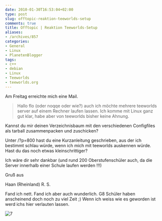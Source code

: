 ```yaml
---
date: 2010-01-30T16:53:04+02:00
type: post
slug: offtopic-reaktion-teeworlds-setup
comments: true
title: Offtopic | Reaktion Teeworlds-Setup
aliases:
- /archives/857
categories:
- General
- Linux
- PlanetenBlogger
tags:
- c++
- debian
- Linux
- Teeworlds
- teeworlds.org
---
```


Am Freitag erreichte mich eine Mail.


> Hallo flo (oder noqqe oder wie?)
auch ich möchte mehrere teeworlds server auf einem Rechner laufen lassen.
Ich komme mit Linux ganz gut klar, habe aber von teeworlds bisher keine Ahnung.

Kannst du mir deinen Verzeichnisbaum mit den verschiedenen Configfiles als tarball
zusammenpacken und zuschicken?

Unter /?p=800 hast du eine Kurzanleitung geschrieben, aus der ich bestimmt schlau würde,
wenn ich mich mit teeworlds auskennen würde. Hast du das noch etwas kleinschrittiger?

Ich wäre dir sehr dankbar (und rund 200 Oberstufenschüler auch, da die Server innerhalb einer Schule laufen werden !!!)

Gruß aus

Haan (Rheinland)
R. S.


Fand ich nett. Fand ich aber auch wunderlich. G8 Schüler haben anscheinend doch noch zu viel Zeit ;) Wenn ich weiss wie es geworden ist werd ichs hier verlauten lassen.

![7](/uploads/2009/11/7.png)
